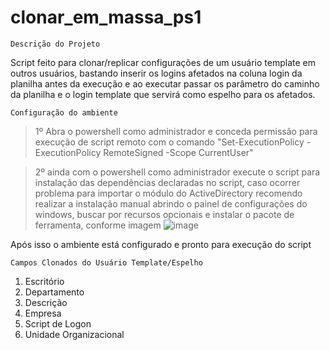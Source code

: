 # clonar_em_massa_ps1


```
Descrição do Projeto
```

Script feito para clonar/replicar configurações de um usuário template em outros usuários,
bastando inserir os logins afetados na coluna login da planilha antes da execução e ao executar passar os parâmetro do caminho da planilha e o login template
que servirá como espelho para os afetados.


```
Configuração do ambiente
```

>1º Abra o powershell como administrador e conceda permissão para execução de script remoto com o comando "Set-ExecutionPolicy -ExecutionPolicy RemoteSigned -Scope CurrentUser"

>2º ainda com o powershell como administrador execute o script para instalação das dependências declaradas no script, caso ocorrer problema para importar o módulo do ActiveDirectory recomendo realizar a instalação manual abrindo o painel de configurações do windows, buscar por recursos opcionais e instalar o pacote de ferramenta, conforme imagem
![image](https://user-images.githubusercontent.com/32343597/201237736-f5850b4a-f812-4f02-9035-79f093a4c377.png)

Após isso o ambiente está configurado e pronto para execução do script

```
Campos Clonados do Usuário Template/Espelho
```

<ol>
<li>Escritório</li>
<li>Departamento</li>
<li>Descrição</li>
<li>Empresa</li>
<li>Script de Logon</li>
<li>Unidade Organizacional</li>
</ol>
